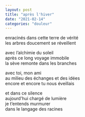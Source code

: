 ```yaml
---
layout: post
title: "après l'hiver"
date: "2021-02-14"
categories: "douleur"
---
```


enracinés dans cette terre de vérité  
les arbres doucement se réveillent  

avec l’alchimie du soleil  
après ce long voyage immobile  
la sève remonte dans les branches  

avec toi, mon ami  
au milieu des échanges et des idées  
encore et encore tu nous éveillais  

et dans ce silence  
aujourd'hui chargé de lumière  
je t’entends murmurer  
dans le langage des racines  
